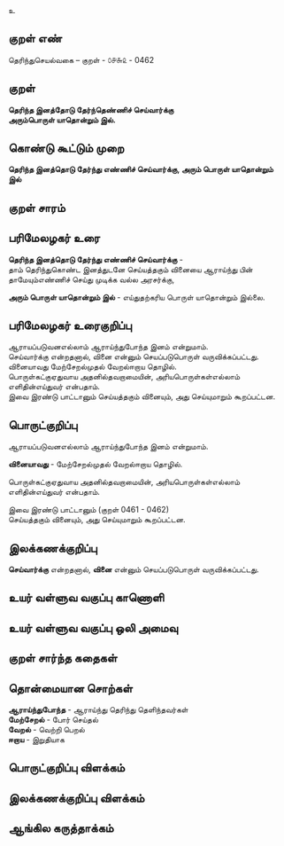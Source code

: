 உ

## குறள் எண் 

தெரிந்துசெயல்வகை – குறள் - ௦௪௬௨ - 0462  

## குறள் 

**தெரிந்த இனத்தோடு தேர்ந்தெண்ணிச் செய்வார்க்கு  
அரும்பொருள் யாதொன்றும் இல்.**

## கொண்டு கூட்டும் முறை

**தெரிந்த இனத்தொடு தேர்ந்து எண்ணிச் செய்வார்க்கு, அரும் பொருள் யாதொன்றும் இல்**

## குறள் சாரம் 


## பரிமேலழகர் உரை

**தெரிந்த இனத்தொடு தேர்ந்து எண்ணிச் செய்வார்க்கு** -  
தாம் தெரிந்துகொண்ட இனத்துடனே செய்யத்தகும் வினையை ஆராய்ந்து பின்  
தாமேயும்எண்ணிச் செய்து முடிக்க வல்ல அரசர்க்கு,  

**அரும் பொருள் யாதொன்றும் இல்** - எய்துதற்கரிய பொருள் யாதொன்றும் இல்லை.

## பரிமேலழகர் உரைகுறிப்பு   

ஆராயப்படுவனஎல்லாம் ஆராய்ந்துபோந்த இனம் என்றுமாம்.  
செய்வார்க்கு என்றதனால், வினை என்னும் செயப்படுபொருள் வருவிக்கப்பட்டது.  
வினையாவது மேற்சேறல்முதல் வேறல்ஈறாய தொழில்.  
பொருள்கட்குஏதுவாய அதனில்தவறாமையின், அரியபொருள்கள்எல்லாம் எளிதின்எய்துவர் என்பதாம்.  
இவை இரண்டு பாட்டானும் செய்யத்தகும் வினையும், அது செய்யுமாறும் கூறப்பட்டன.    

## பொருட்குறிப்பு 

ஆராயப்படுவனஎல்லாம் ஆராய்ந்துபோந்த இனம் என்றுமாம்.  

**வினையாவது** -  மேற்சேறல்முதல் வேறல்ஈறாய தொழில்.  

பொருள்கட்குஏதுவாய அதனில்தவறாமையின், அரியபொருள்கள்எல்லாம் எளிதின்எய்துவர் என்பதாம்.  

இவை இரண்டு பாட்டானும் (குறள் 0461 - 0462)    
செய்யத்தகும் வினையும், அது செய்யுமாறும் கூறப்பட்டன.    

## இலக்கணக்குறிப்பு  

**செய்வார்க்கு** என்றதனால், **வினை** என்னும் செயப்படுபொருள் வருவிக்கப்பட்டது.  

## உயர் வள்ளுவ வகுப்பு காணொளி


## உயர் வள்ளுவ வகுப்பு ஒலி அமைவு 

 
## குறள் சார்ந்த கதைகள் 


## தொன்மையான சொற்கள்

**ஆராய்ந்துபோந்த** - ஆராய்ந்து தெரிந்து தெளிந்தவர்கள்      
**மேற்சேறல்** - போர் செய்தல்      
**வேறல்** - வெற்றி பெறல்   
**ஈறாய** - இறுதியாக


## பொருட்குறிப்பு விளக்கம்


## இலக்கணக்குறிப்பு விளக்கம்


## ஆங்கில கருத்தாக்கம் 


